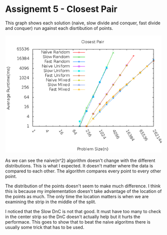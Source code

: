 Assignemt 5 - Closest Pair
==========================

This graph shows each solution (naive, slow divide and conquer, fast divide and conquer) run against each disrtibution of points.

![Closest Pair](closestPair.png)

As we can see the naive(n^2) algorithm doesn't change with the different distributions. This is what I expected. It doesn't matter where the data is compared to each other. The algorithm compares every point to every other point.

The distribution of the points doesn't seem to make much difference. I think this is because my implementation doesn't take advantage of the location of the points as much. The only time the location matters is when we are examining the strip in the middle of the split. 

I noticed that the Slow DnC is not that good. It must have too many to check in the center strip so the DnC doesn't actually help but it hurts the performace. This goes to show that to beat the naive algoritms there is usually some trick that has to be used. 
